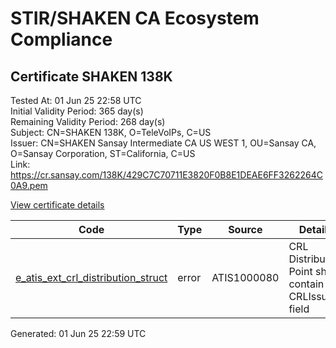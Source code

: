 # STIR/SHAKEN CA Ecosystem Compliance

## Certificate SHAKEN 138K

Tested At: 01 Jun 25 22:58 UTC\
Initial Validity Period: 365 day(s)\
Remaining Validity Period: 268 day(s)\
Subject: CN=SHAKEN 138K, O=TeleVoIPs, C=US\
Issuer: CN=SHAKEN Sansay Intermediate CA US WEST 1, OU=Sansay CA, O=Sansay Corporation, ST=California, C=US\
Link: https://cr.sansay.com/138K/429C7C70711E3820F0B8E1DEAE6FF3262264C0A9.pem

[View certificate details](https://x509.io/?cert=MIICmzCCAkGgAwIBAgIUQpx8cHEeOCDwuOHerm%2FzJiJkwKkwCgYIKoZIzj0EAwIwgYUxCzAJBgNVBAYTAlVTMRMwEQYDVQQIDApDYWxpZm9ybmlhMRswGQYDVQQKDBJTYW5zYXkgQ29ycG9yYXRpb24xEjAQBgNVBAsMCVNhbnNheSBDQTEwMC4GA1UEAwwnU0hBS0VOIFNhbnNheSBJbnRlcm1lZGlhdGUgQ0EgVVMgV0VTVCAxMB4XDTI1MDIyNDE2MDgyMVoXDTI2MDIyNDE2MDgyMVowNzELMAkGA1UEBhMCVVMxEjAQBgNVBAoMCVRlbGVWb0lQczEUMBIGA1UEAwwLU0hBS0VOIDEzOEswWTATBgcqhkjOPQIBBggqhkjOPQMBBwNCAASL%2Fmi5JfnFmSPdedH2XGzVN0RklTkCFpHo%2BCM9jEAINtI%2F7fDjWbBuiyr6xAEW4wcc4ixNG%2FTNFkeCy2oFzwxRo4HbMIHYMBYGCCsGAQUFBwEaBAowCKAGFgQxMzhLMBcGA1UdIAQQMA4wDAYKYIZIAYb%2FCQEBBDAdBgNVHQ4EFgQUeraX5XNTq35KBTwOMzHdrSEsr3EwHwYDVR0jBBgwFoAUrNOT9UNDzAq%2BRVgXE32SfNzDAUYwRwYDVR0fBEAwPjA8oDqgOIY2aHR0cHM6Ly9hdXRoZW50aWNhdGUtYXBpLmljb25lY3Rpdi5jb20vZG93bmxvYWQvdjEvY3JsMAwGA1UdEwEB%2FwQCMAAwDgYDVR0PAQH%2FBAQDAgeAMAoGCCqGSM49BAMCA0gAMEUCIAX5r%2FZXsRFBMHoHqf7K9Az0Hp0%2FzKDyHr14FeNNJajVAiEA3tt9MeXc%2BrQHLBl2eEMKLKbQYkCO0dP082TuDtzbPq8%3D)

| Code | Type | Source | Details |
|------|------|--------|---------|
| [e_atis_ext_crl_distribution_struct](../../ISSUES/e_atis_ext_crl_distribution_struct/README.md) | error | ATIS1000080 | CRL Distribution Point shall contain a CRLIssuer field |


Generated: 01 Jun 25 22:59 UTC